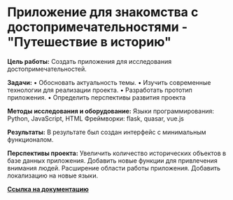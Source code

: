 # Приложение для знакомства с достопримечательностями - "Путешествие в историю"

**Цель работы:** Создать приложения для исследования достопримечательностей.

**Задачи:** 
• Обосновать актуальность темы.
• Изучить современные технологии для реализации проекта.
• Разработать прототип приложения.
• Определить перспективы развития проекта

**Методы исследования и оборудование:** 
Языки программирования: Python, JavaScript, HTML
Фреймворки: flask, quasar, vue.js

**Результаты:** В результате был создан интерфейс с минимальным функционалом.

**Перспективы проекта:** Увеличить количество исторических объектов в базе данных приложения. Добавить новые функции для привлечения внимания людей. Расширение области работы приложения. Добавить локализацию на новые языки.

[**Ссылка на документацию**](/docs/)
